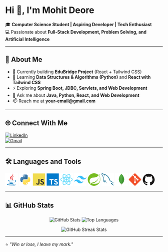 # Hi 👋, I'm Mohit Deore  

🎓 **Computer Science Student | Aspiring Developer | Tech Enthusiast**  
💻 Passionate about **Full-Stack Development, Problem Solving, and Artificial Intelligence**  

---

## 🚀 About Me  
- 🔭 Currently building **EduBridge Project** (React + Tailwind CSS)  
- 🌱 Learning **Data Structures & Algorithms (Python)** and **React with Tailwind CSS**  
- ⚡ Exploring **Spring Boot, JDBC, Servlets, and Web Development**  
- 💬 Ask me about **Java, Python, React, and Web Development**  
- 📫 Reach me at **your-email@gmail.com**  

---

## 🌐 Connect With Me  
[![LinkedIn](https://img.shields.io/badge/LinkedIn-%230077B5.svg?style=for-the-badge&logo=linkedin&logoColor=white)](your-linkedin-link)  
[![Gmail](https://img.shields.io/badge/Gmail-D14836?style=for-the-badge&logo=gmail&logoColor=white)](mailto:your-email@gmail.com)  

---

## 🛠️ Languages and Tools  
<p align="left">
  <img src="https://raw.githubusercontent.com/devicons/devicon/master/icons/java/java-original.svg" alt="Java" width="40" height="40"/> 
  <img src="https://raw.githubusercontent.com/devicons/devicon/master/icons/python/python-original.svg" alt="Python" width="40" height="40"/> 
  <img src="https://raw.githubusercontent.com/devicons/devicon/master/icons/javascript/javascript-original.svg" alt="JavaScript" width="40" height="40"/> 
  <img src="https://raw.githubusercontent.com/devicons/devicon/master/icons/typescript/typescript-original.svg" alt="TypeScript" width="40" height="40"/> 
  <img src="https://raw.githubusercontent.com/devicons/devicon/master/icons/react/react-original.svg" alt="React" width="40" height="40"/> 
  <img src="https://raw.githubusercontent.com/devicons/devicon/master/icons/tailwindcss/tailwindcss-plain.svg" alt="TailwindCSS" width="40" height="40"/> 
  <img src="https://raw.githubusercontent.com/devicons/devicon/master/icons/spring/spring-original.svg" alt="Spring Boot" width="40" height="40"/> 
  <img src="https://raw.githubusercontent.com/devicons/devicon/master/icons/mysql/mysql-original.svg" alt="MySQL" width="40" height="40"/> 
  <img src="https://raw.githubusercontent.com/devicons/devicon/master/icons/mongodb/mongodb-original.svg" alt="MongoDB" width="40" height="40"/> 
  <img src="https://raw.githubusercontent.com/devicons/devicon/master/icons/git/git-original.svg" alt="Git" width="40" height="40"/> 
  <img src="https://raw.githubusercontent.com/devicons/devicon/master/icons/github/github-original.svg" alt="GitHub" width="40" height="40"/> 
</p>

---

## 📊 GitHub Stats  
<p align="center">
  <img src="https://github-readme-stats.vercel.app/api?username=mohit1175&show_icons=true&theme=tokyonight" alt="GitHub Stats" height="160"/>
  <img src="https://github-readme-stats.vercel.app/api/top-langs/?username=mohit1175&layout=compact&theme=tokyonight" alt="Top Languages" height="160"/>
</p>  

<p align="center">
  <img src="https://github-readme-streak-stats.herokuapp.com/?user=mohit1175&theme=tokyonight" alt="GitHub Streak Stats" height="160"/>
</p>

---

⭐️ *"Win or lose, I leave my mark."*  
